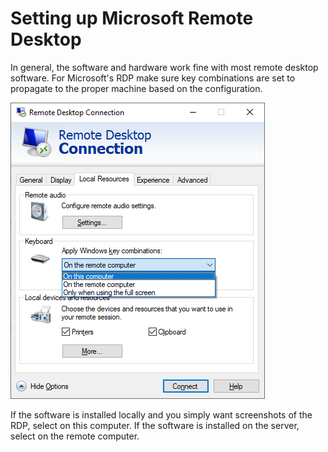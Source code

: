 # Setting up Microsoft Remote Desktop

In general, the software and hardware work fine with most remote desktop software. For Microsoft's RDP make sure key combinations are set to propagate to the proper machine based on the configuration.

![](images/rdp.png)

If the software is installed locally and you simply want screenshots of the RDP, select on this computer. If the software is installed on the server, select on the remote computer.
